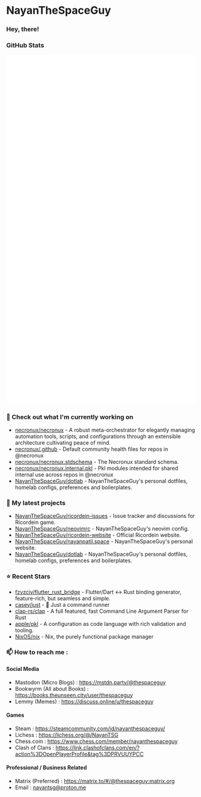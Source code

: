 # NayanTheSpaceGuy

### **Hey, there!**

### GitHub Stats

<p align="left"><img src="https://raw.githubusercontent.com/NayanTheSpaceGuy/NayanTheSpaceGuy/main/github-metrics.svg" /></p>

### 👷 Check out what I'm currently working on

- [necronux/necronux](https://github.com/necronux/necronux) - A robust meta-orchestrator for elegantly managing automation tools, scripts, and configurations through an extensible architecture cultivating peace of mind.
- [necronux/.github](https://github.com/necronux/.github) - Default community health files for repos in @necronux
- [necronux/necronux.stdschema](https://github.com/necronux/necronux.stdschema) - The Necronux standard schema.
- [necronux/necronux.internal.pkl](https://github.com/necronux/necronux.internal.pkl) - Pkl modules intended for shared internal use across repos in @necronux
- [NayanTheSpaceGuy/dotlab](https://github.com/NayanTheSpaceGuy/dotlab) - NayanTheSpaceGuy&#39;s personal dotfiles, homelab configs, preferences and boilerplates.
### 🌱 My latest projects

- [NayanTheSpaceGuy/ricordein-issues](https://github.com/NayanTheSpaceGuy/ricordein-issues) - Issue tracker and discussions for Ricordein game.
- [NayanTheSpaceGuy/neovimrc](https://github.com/NayanTheSpaceGuy/neovimrc) - NayanTheSpaceGuy&#39;s neovim config.
- [NayanTheSpaceGuy/ricordein-website](https://github.com/NayanTheSpaceGuy/ricordein-website) - Official Ricordein website.
- [NayanTheSpaceGuy/nayanpatil.space](https://github.com/NayanTheSpaceGuy/nayanpatil.space) - NayanTheSpaceGuy&#39;s personal website.
- [NayanTheSpaceGuy/dotlab](https://github.com/NayanTheSpaceGuy/dotlab) - NayanTheSpaceGuy&#39;s personal dotfiles, homelab configs, preferences and boilerplates.
### ⭐ Recent Stars

- [fzyzcjy/flutter_rust_bridge](https://github.com/fzyzcjy/flutter_rust_bridge) - Flutter/Dart &lt;-&gt; Rust binding generator, feature-rich, but seamless and simple.
- [casey/just](https://github.com/casey/just) - 🤖 Just a command runner
- [clap-rs/clap](https://github.com/clap-rs/clap) - A full featured, fast Command Line Argument Parser for Rust
- [apple/pkl](https://github.com/apple/pkl) - A configuration as code language with rich validation and tooling.
- [NixOS/nix](https://github.com/NixOS/nix) - Nix, the purely functional package manager
### 📫 How to reach me :
#### Social Media
  - Mastodon (Micro Blogs)  : <https://mstdn.party/@thespaceguy>
  - Bookwyrm (All about Books)  : <https://books.theunseen.city/user/thespaceguy>
  - Lemmy (Memes)   : <https://discuss.online/u/thespaceguy>
#### Games
  - Steam   : <https://steamcommunity.com/id/nayanthespaceguy/>
  - Lichess   : <https://lichess.org/@/NayanTSG>
  - Chess.com   : <https://www.chess.com/member/nayanthespaceguy>
  - Clash of Clans   : <https://link.clashofclans.com/en/?action%3DOpenPlayerProfile&tag%3DPRVUUYPCC>
#### Professional / Business Related
  - Matrix (Preferred)  : <https://matrix.to/#/@thespaceguy:matrix.org>
  - Email   : nayantsg@proton.me
